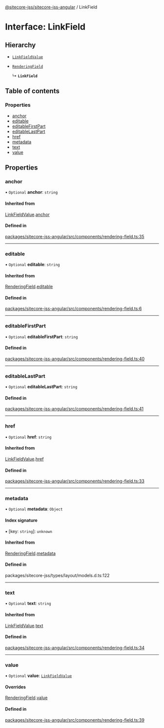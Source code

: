 [@sitecore-jss/sitecore-jss-angular](../README.md) / LinkField

# Interface: LinkField

## Hierarchy

- [`LinkFieldValue`](LinkFieldValue.md)

- [`RenderingField`](RenderingField.md)

  ↳ **`LinkField`**

## Table of contents

### Properties

- [anchor](LinkField.md#anchor)
- [editable](LinkField.md#editable)
- [editableFirstPart](LinkField.md#editablefirstpart)
- [editableLastPart](LinkField.md#editablelastpart)
- [href](LinkField.md#href)
- [metadata](LinkField.md#metadata)
- [text](LinkField.md#text)
- [value](LinkField.md#value)

## Properties

### anchor

• `Optional` **anchor**: `string`

#### Inherited from

[LinkFieldValue](LinkFieldValue.md).[anchor](LinkFieldValue.md#anchor)

#### Defined in

[packages/sitecore-jss-angular/src/components/rendering-field.ts:35](https://github.com/Sitecore/jss/blob/a0d83f1b9/packages/sitecore-jss-angular/src/components/rendering-field.ts#L35)

___

### editable

• `Optional` **editable**: `string`

#### Inherited from

[RenderingField](RenderingField.md).[editable](RenderingField.md#editable)

#### Defined in

[packages/sitecore-jss-angular/src/components/rendering-field.ts:6](https://github.com/Sitecore/jss/blob/a0d83f1b9/packages/sitecore-jss-angular/src/components/rendering-field.ts#L6)

___

### editableFirstPart

• `Optional` **editableFirstPart**: `string`

#### Defined in

[packages/sitecore-jss-angular/src/components/rendering-field.ts:40](https://github.com/Sitecore/jss/blob/a0d83f1b9/packages/sitecore-jss-angular/src/components/rendering-field.ts#L40)

___

### editableLastPart

• `Optional` **editableLastPart**: `string`

#### Defined in

[packages/sitecore-jss-angular/src/components/rendering-field.ts:41](https://github.com/Sitecore/jss/blob/a0d83f1b9/packages/sitecore-jss-angular/src/components/rendering-field.ts#L41)

___

### href

• `Optional` **href**: `string`

#### Inherited from

[LinkFieldValue](LinkFieldValue.md).[href](LinkFieldValue.md#href)

#### Defined in

[packages/sitecore-jss-angular/src/components/rendering-field.ts:33](https://github.com/Sitecore/jss/blob/a0d83f1b9/packages/sitecore-jss-angular/src/components/rendering-field.ts#L33)

___

### metadata

• `Optional` **metadata**: `Object`

#### Index signature

▪ [key: `string`]: `unknown`

#### Inherited from

[RenderingField](RenderingField.md).[metadata](RenderingField.md#metadata)

#### Defined in

packages/sitecore-jss/types/layout/models.d.ts:122

___

### text

• `Optional` **text**: `string`

#### Inherited from

[LinkFieldValue](LinkFieldValue.md).[text](LinkFieldValue.md#text)

#### Defined in

[packages/sitecore-jss-angular/src/components/rendering-field.ts:34](https://github.com/Sitecore/jss/blob/a0d83f1b9/packages/sitecore-jss-angular/src/components/rendering-field.ts#L34)

___

### value

• `Optional` **value**: [`LinkFieldValue`](LinkFieldValue.md)

#### Overrides

[RenderingField](RenderingField.md).[value](RenderingField.md#value)

#### Defined in

[packages/sitecore-jss-angular/src/components/rendering-field.ts:39](https://github.com/Sitecore/jss/blob/a0d83f1b9/packages/sitecore-jss-angular/src/components/rendering-field.ts#L39)
